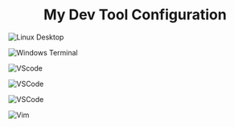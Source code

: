 <h1 align="center">
    My Dev Tool Configuration
</h1>

![Linux Desktop](https://res.cloudinary.com/tuan-cloudinary/image/upload/v1644042214/others/screenshot-github/Screenshot_20220205_132308.jpg)

![Windows Terminal](https://res.cloudinary.com/tuan-cloudinary/image/upload/v1644041963/others/screenshot-github/dynonguyen-custom-terminal.jpg)

![VScode](https://res.cloudinary.com/tuan-cloudinary/image/upload/v1644042018/others/screenshot-github/Screenshot_20220205_131954.jpg)

![VSCode](https://res.cloudinary.com/tuan-cloudinary/image/upload/v1644041963/others/screenshot-github/vscode-tip-trick-banner.png)

![VSCode](https://res.cloudinary.com/tuan-cloudinary/image/upload/v1644041962/others/screenshot-github/dyno-file-utils.jpg)

![Vim](https://res.cloudinary.com/tuan-cloudinary/image/upload/v1644041963/others/screenshot-github/neovim-after.jpg)
